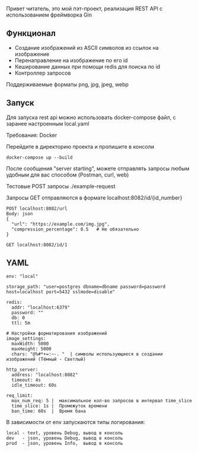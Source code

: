 Привет читатель, это мой пэт-проект, реализация REST API с использованием фреймворка Gin

Функционал
---

- Создание изображений из ASCII символов из ссылок на изображение
- Перенаправление на изображение по его id
- Кеширование данных при помощи redis для поиска по id
- Контроллер запросов

Поддерживаемые форматы png, jpg, jpeg, webp

Запуск
---

Для запуска rest api можно использовать docker-compose файл, с заранее настроенным local.yaml

Требования: Docker

Перейдите в директорию проекта и пропишите в консоли

```
docker-compose up --build
```

После сообщения "server starting", 
можете отправлять запросы любым удобным для вас способом (Postman, curl, web)

Тестовые POST запросы ./example-request

Запросы GET отправляются в формате localhost:8082/id/{id_number}

```
POST localhost:8082/url
Body: json
{
  "url": "https://example.com/img.jpg",
  "compression_percentage": 0.5   # Не обязательно
}

GET localhost:8082/id/1
```

YAML
---
```
env: "local"

storage_path: "user=postgres dbname=dbname password=password host=localhost port=5432 sslmode=disable"

redis:
  addr: "localhost:6379"
  password: ""
  db: 0
  ttl: 5m

# Настройки форматирования изображений
image_settings:
  maxWidth: 5000
  maxHeight: 5000
  chars: "@%#*+=:~-. "  | символы использующиеся в создании изображений (Тёмный - Светлый)

http_server:
  address: "localhost:8082"
  timeout: 4s
  idle_timeout: 60s

req_limit:
  max_num_req: 5 |  максимальное кол-во запросов в интервал time_slice
  time_slice: 1s |  Промежуток времени
  ban_time: 60s  |  Время бана
```

В зависимости от env запускаются типы логирования:
```
local - text, уровень Debug, вывод в консоль
dev   - json, уровень Debug, вывод в консоль
prod  - json, уровень Info,  вывод в консоль
```
